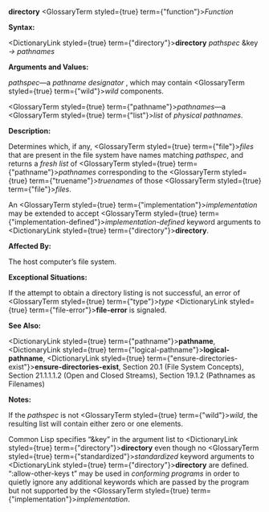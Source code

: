 **directory** <GlossaryTerm styled={true} term={"function"}><i>Function</i></GlossaryTerm> 



**Syntax:** 



<DictionaryLink styled={true} term={"directory"}><b>directory</b></DictionaryLink> *pathspec* &amp;key *→ pathnames* 



**Arguments and Values:** 



*pathspec*—a *pathname designator* , which may contain <GlossaryTerm styled={true} term={"wild"}><i>wild</i></GlossaryTerm> components. 



<GlossaryTerm styled={true} term={"pathname"}><i>pathnames</i></GlossaryTerm>—a <GlossaryTerm styled={true} term={"list"}><i>list</i></GlossaryTerm> of *physical pathnames*. 



**Description:** 



Determines which, if any, <GlossaryTerm styled={true} term={"file"}><i>files</i></GlossaryTerm> that are present in the file system have names matching *pathspec*, and returns a *fresh list* of <GlossaryTerm styled={true} term={"pathname"}><i>pathnames</i></GlossaryTerm> corresponding to the <GlossaryTerm styled={true} term={"truename"}><i>truenames</i></GlossaryTerm> of those <GlossaryTerm styled={true} term={"file"}><i>files</i></GlossaryTerm>. 



An <GlossaryTerm styled={true} term={"implementation"}><i>implementation</i></GlossaryTerm> may be extended to accept <GlossaryTerm styled={true} term={"implementation-defined"}><i>implementation-defined</i></GlossaryTerm> keyword arguments to <DictionaryLink styled={true} term={"directory"}><b>directory</b></DictionaryLink>. 



**Affected By:** 



The host computer’s file system. 



**Exceptional Situations:** 



If the attempt to obtain a directory listing is not successful, an error of <GlossaryTerm styled={true} term={"type"}><i>type</i></GlossaryTerm> <DictionaryLink styled={true} term={"file-error"}><b>file-error</b></DictionaryLink> is signaled. 



**See Also:** 



<DictionaryLink styled={true} term={"pathname"}><b>pathname</b></DictionaryLink>, <DictionaryLink styled={true} term={"logical-pathname"}><b>logical-pathname</b></DictionaryLink>, <DictionaryLink styled={true} term={"ensure-directories-exist"}><b>ensure-directories-exist</b></DictionaryLink>, Section 20.1 (File System Concepts), Section 21.1.1.1.2 (Open and Closed Streams), Section 19.1.2 (Pathnames as Filenames) 



**Notes:** 



If the *pathspec* is not <GlossaryTerm styled={true} term={"wild"}><i>wild</i></GlossaryTerm>, the resulting list will contain either zero or one elements. 



Common Lisp specifies “&amp;key” in the argument list to <DictionaryLink styled={true} term={"directory"}><b>directory</b></DictionaryLink> even though no <GlossaryTerm styled={true} term={"standardized"}><i>standardized</i></GlossaryTerm> keyword arguments to <DictionaryLink styled={true} term={"directory"}><b>directory</b></DictionaryLink> are defined. “:allow-other-keys t” may be used in *conforming programs* in order to quietly ignore any additional keywords which are passed by the program but not supported by the <GlossaryTerm styled={true} term={"implementation"}><i>implementation</i></GlossaryTerm>. 



